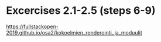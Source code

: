 # Excercises 2.1-2.5 (steps 6-9)     
https://fullstackopen-2019.github.io/osa2/kokoelmien_renderointi_ja_moduulit
